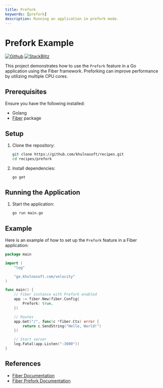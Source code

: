 ```yaml
---
title: Prefork
keywords: [prefork]
description: Running an application in prefork mode.
---
```


# Prefork Example

[![Github](https://img.shields.io/static/v1?label=&message=Github&color=2ea44f&style=for-the-badge&logo=github)](https://github.com/khulnasoft/recipes/tree/master/prefork) [![StackBlitz](https://img.shields.io/static/v1?label=&message=StackBlitz&color=2ea44f&style=for-the-badge&logo=StackBlitz)](https://stackblitz.com/github/khulnasoft/recipes/tree/master/prefork)

This project demonstrates how to use the `Prefork` feature in a Go application using the Fiber framework. Preforking can improve performance by utilizing multiple CPU cores.

## Prerequisites

Ensure you have the following installed:

- Golang
- [Fiber](https://github.com/khulnasoft/fiber) package

## Setup

1. Clone the repository:
    ```sh
    git clone https://github.com/khulnasoft/recipes.git
    cd recipes/prefork
    ```

2. Install dependencies:
    ```sh
    go get
    ```

## Running the Application

1. Start the application:
    ```sh
    go run main.go
    ```

## Example

Here is an example of how to set up the `Prefork` feature in a Fiber application:

```go
package main

import (
    "log"

    "go.khulnasoft.com/velocity"
)

func main() {
    // Fiber instance with Prefork enabled
    app := fiber.New(fiber.Config{
        Prefork: true,
    })

    // Routes
    app.Get("/", func(c *fiber.Ctx) error {
        return c.SendString("Hello, World!")
    })

    // Start server
    log.Fatal(app.Listen(":3000"))
}
```

## References

- [Fiber Documentation](https://docs.khulnasoft.io)
- [Fiber Prefork Documentation](https://docs.khulnasoft.io/api/fiber#prefork)
